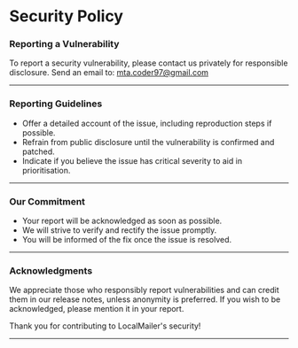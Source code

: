 # Security Policy

### Reporting a Vulnerability

To report a security vulnerability, please contact us privately for responsible disclosure. Send an email to: mta.coder97@gmail.com

---

### Reporting Guidelines

- Offer a detailed account of the issue, including reproduction steps if possible.
- Refrain from public disclosure until the vulnerability is confirmed and patched.
- Indicate if you believe the issue has critical severity to aid in prioritisation.

---

### Our Commitment

- Your report will be acknowledged as soon as possible.
- We will strive to verify and rectify the issue promptly.
- You will be informed of the fix once the issue is resolved.

---

### Acknowledgments

We appreciate those who responsibly report vulnerabilities and can credit them in our release notes, unless anonymity is preferred. If you wish to be acknowledged, please mention it in your report.

Thank you for contributing to LocalMailer's security!

---
